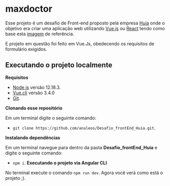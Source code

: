 # maxdoctor

Esse projeto é um desafio de Front-end proposto pela empresa [Huia](https://huia.haus/pt/) onde o objetivo era criar uma aplicação web utilizando [Vue.js](https://vuejs.org) ou [React](https://pt-br.reactjs.org) tendo como base esta [imagem](https://drive.google.com/file/d/0Bx8eoT_ccJz7TUxIcm43UVlYZTBTNmVIUml1c21aTFhJT2U4/view?usp=sharing) de referência. 

E projeto em questão foi feito em Vue.Js, obedecendo os requisitos de formulário exigidos.

## Executando o projeto localmente

<strong>Requisitos</strong>
- [Node js](https://nodejs.org/en/) versão 12.18.3.
- [Vue.cli](https://cli.vuejs.org) versão 3.4.0
- [Git](https://git-scm.com/).

<strong>Clonando esse repositório</strong>

Em um terminal digite o seguinte comando:
- `git clone https://github.com/analeos/Desafio_frontEnd_Huia.git`.

<strong>Instalando dependências</strong>

Em um terminal navegue para dentro da pasta <strong>Desafio_frontEnd_Huia</strong> e digite o seguinte comando:</p>
- `npm i`.
<strong>Executando o projeto via Angular CLI</strong>

No terminal execute o comando `npm run dev`. Agora você verá como está o projeto ;).

